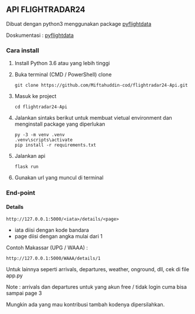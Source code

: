 ## API FLIGHTRADAR24

Dibuat dengan python3 menggunakan package [pyflightdata](https://github.com/supercoderz/pyflightdata)

Doskumentasi : [pyflightdata](https://pyflightdata.readthedocs.io/en/latest/pyflightdata.html)

### Cara install

1. Install Python 3.6 atau yang lebih tinggi
2. Buka terminal (CMD / PowerShell) clone 
    ```
    git clone https://github.com/Miftahuddin-cod/flightradar24-Api.git
    ```
3. Masuk ke project 
    ```
    cd flightradar24-Api
    ```
4. Jalankan sintaks berikut untuk membuat vietual environment dan menginstall package yang diperlukan

    ```
    py -3 -m venv .venv
    .venv\scripts\activate
    pip install -r requirements.txt
    ```

5. Jalankan api

    ```
    flask run
    ```
6. Gunakan url yang muncul di terminal

### End-point

#### Details

```
http://127.0.0.1:5000/<iata>/details/<page>
```
- iata diisi dengan kode bandara
- page diisi dengan angka mulai dari 1

Contoh Makassar (UPG / WAAA) :
```
http://127.0.0.1:5000/WAAA/details/1
```
Untuk lainnya seperti arrivals, departures, weather, onground, dll, cek di file app.py

Note : arrivals dan departures untuk yang akun free / tidak login cuma bisa sampai page 3

Mungkin ada yang mau kontribusi tambah kodenya dipersilahkan.

